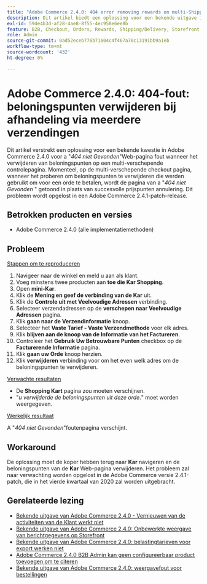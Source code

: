 ```yaml
---
title: "Adobe Commerce 2.4.0: 404 error removing rewards on multi-Shipping checkout"
description: Dit artikel biedt een oplossing voor een bekende uitgave in Adobe Commerce 2.4.0 voor een fout op de webpagina "*404 Niet gevonden*"" wanneer u beloningspunten verwijdert op een pagina voor multiverzending. Op de pagina voor afhandeling van meerdere verzendingen wordt op dit moment een pagina "*404 Niet gevonden*" weergegeven in plaats van een geslaagde annulering van bonuspunten. Deze pagina is bedoeld om bonuspunten te verwijderen die zijn gebruikt om een bestelling te betalen. Dit probleem wordt opgelost in een Adobe Commerce 2.4.1-patch-release.
exl-id: 59de4b3d-af28-4ae8-8f55-4ec958e6ee8b
feature: B2B, Checkout, Orders, Rewards, Shipping/Delivery, Storefront
role: Admin
source-git-commit: 0ad52eceb776b71604c4f467a70c13191bb9a1eb
workflow-type: tm+mt
source-wordcount: '432'
ht-degree: 0%

---
```


# Adobe Commerce 2.4.0: 404-fout: beloningspunten verwijderen bij afhandeling via meerdere verzendingen

Dit artikel verstrekt een oplossing voor een bekende kwestie in Adobe Commerce 2.4.0 voor a &quot;*404 niet Gevonden*&quot;Web-pagina fout wanneer het verwijderen van beloningspunten op een multi-verschepende controlepagina. Momenteel, op de multi-verschepende checkout pagina, wanneer het proberen om beloningspunten te verwijderen die werden gebruikt om voor een orde te betalen, wordt de pagina van a &quot;*404 niet Gevonden* &quot; getoond in plaats van succesvolle prijspunten annulering. Dit probleem wordt opgelost in een Adobe Commerce 2.4.1-patch-release.

## Betrokken producten en versies

* Adobe Commerce 2.4.0 (alle implementatiemethoden)

## Probleem

<u> Stappen om te reproduceren </u>

1. Navigeer naar de winkel en meld u aan als klant.
1. Voeg minstens twee producten aan **toe die Kar Shopping**.
1. Open **mini-Kar**.
1. Klik de **Mening en geef de verbinding van de Kar** uit.
1. Klik de **Controle uit met Veelvoudige Adressen** verbinding.
1. Selecteer verzendadressen op de **verschepen naar Veelvoudige Adressen** pagina.
1. Klik **gaan naar de Verzendinformatie** knoop.
1. Selecteer het **Vaste Tarief - Vaste Verzendmethode** voor elk adres.
1. Klik **blijven aan de knoop van de Informatie van het Factureren**.
1. Controleer het **Gebruik Uw Betrouwbare Punten** checkbox op de **Facturerende Informatie** pagina.
1. Klik **gaan uw Orde** knoop herzien.
1. Klik **verwijderen** verbinding voor om het even welk adres om de beloningspunten te verwijderen.

<u> Verwachte resultaten </u>

* De **Shopping Kart** pagina zou moeten verschijnen.
* &quot;*u verwijderde de beloningspunten uit deze orde.*&quot; moet worden weergegeven.

<u> Werkelijk resultaat </u>

A &quot;*404 niet Gevonden*&quot;foutenpagina verschijnt.

## Workaround

De oplossing moet de koper hebben terug naar **Kar** navigeren en de beloningspunten van de **Kar** Web-pagina verwijderen. Het probleem zal naar verwachting worden opgelost in de Adobe Commerce versie 2.4.1-patch, die in het vierde kwartaal van 2020 zal worden uitgebracht.

## Gerelateerde lezing

* [Bekende uitgave van Adobe Commerce 2.4.0 - Vernieuwen van de activiteiten van de Klant werkt niet](/help/troubleshooting/miscellaneous/magento-2-4-0-refresh-on-customer-activities-does-not-work.md)
* [Bekende uitgave van Adobe Commerce 2.4.0: Onbewerkte weergave van berichtgegevens op Storefront](/help/troubleshooting/storefront/magento-2-4-0-issue-storefront-raw-message-data-display.md)
* [Bekende uitgave van Adobe Commerce 2.4.0: belastingtarieven voor export werken niet](/help/troubleshooting/miscellaneous/magento-2-4-0-known-issue-export-tax-rates-does-not-work.md)
* [Adobe Commerce 2.4.0 B2B Admin kan geen configureerbaar product toevoegen om te citeren](/help/troubleshooting/miscellaneous/magento-2-4-0-b2b-admin-can-t-add-configurable-product-to-quote.md)
* [Bekende uitgave van Adobe Commerce 2.4.0: weergavefout voor bestellingen](/help/troubleshooting/storefront/magento-2-4-0-known-issue-orders-display-error.md)
